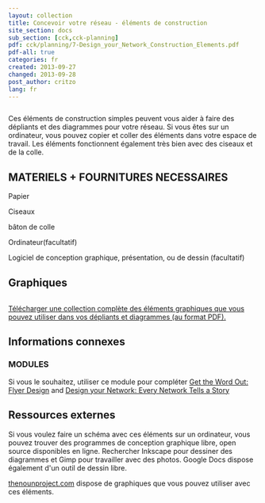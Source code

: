 ```yaml
---
layout: collection
title: Concevoir votre réseau - éléments de construction
site_section: docs
sub_section: [cck,cck-planning]
pdf: cck/planning/7-Design_your_Network_Construction_Elements.pdf
pdf-all: true
categories: fr
created: 2013-09-27
changed: 2013-09-28
post_author: critzo
lang: fr
---
```

<p><img alt="" src="/files/construction_elements_intro_0.png" /></p>

<section id="introduction">
<p>Ces éléments de construction simples peuvent vous aider à faire des dépliants et des diagrammes pour votre réseau. Si vous êtes sur un ordinateur, vous pouvez copier et coller des éléments dans votre espace de travail. Les éléments fonctionnent également très bien avec des ciseaux et de la colle.</p>

<h2>MATERIELS + FOURNITURES NECESSAIRES</h2>

<p>Papier</p>

<p>Ciseaux</p>

<p>bâton de colle</p>

<p>Ordinateur(facultatif)</p>

<p>Logiciel de conception graphique, présentation, ou de dessin (facultatif)</p>
</section>
<section id="buildings">
<h2>Graphiques</h2>

<p><img alt="" src="/files/construction_graphics_sample.png" /></p>
</section>
<section id="extras">
<p><a href="/files/construction_elements_CCK_0.pdf">Télécharger une collection complète des éléments graphiques que vous pouvez utiliser dans vos dépliants et diagrammes (au format PDF).</a></p>
</section>
<section id="related-information">
<h2>Informations connexes</h2>

<h3>MODULES</h3>

<p>Si vous le souhaitez, utiliser ce module pour compléter  <a href="/fr/docs/cck/planning/get-word-out-flyer-design">Get the Word Out: Flyer Design</a> and <a href="/docs/cck/planning/design-your-network-every-network-tells-story">Design your Network: Every Network Tells a Story</a></p>
</section>
<section id="external-resources">
<h2>Ressources externes</h2>

<p>Si vous voulez faire un schéma avec ces éléments sur un ordinateur, vous pouvez trouver des programmes de conception graphique libre, open source disponibles en ligne. Rechercher  Inkscape pour dessiner des diagrammes et Gimp pour travailler avec des photos. Google Docs dispose également d'un outil de dessin libre.</p>

<p><a href="http://thenounproject.com" target="_blank">thenounproject.com</a> dispose de  graphiques que vous pouvez utiliser avec ces éléments.</p>
</section> 
